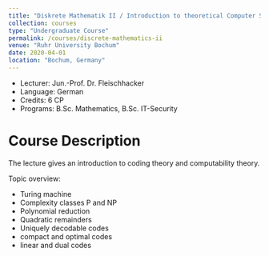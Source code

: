 ```yaml
---
title: "Diskrete Mathematik II / Introduction to theoretical Computer Science"
collection: courses
type: "Undergraduate Course"
permalink: /courses/discrete-mathematics-ii
venue: "Ruhr University Bochum"
date: 2020-04-01
location: "Bochum, Germany"
---
```


* Lecturer: Jun.-Prof. Dr. Fleischhacker
* Language: German
* Credits: 6 CP
* Programs: B.Sc. Mathematics, B.Sc. IT-Security

Course Description
======

The lecture gives an introduction to coding theory and computability theory.

Topic overview:
* Turing machine
* Complexity classes P and NP
* Polynomial reduction
* Quadratic remainders
* Uniquely decodable codes
* compact and optimal codes
* linear and dual codes
